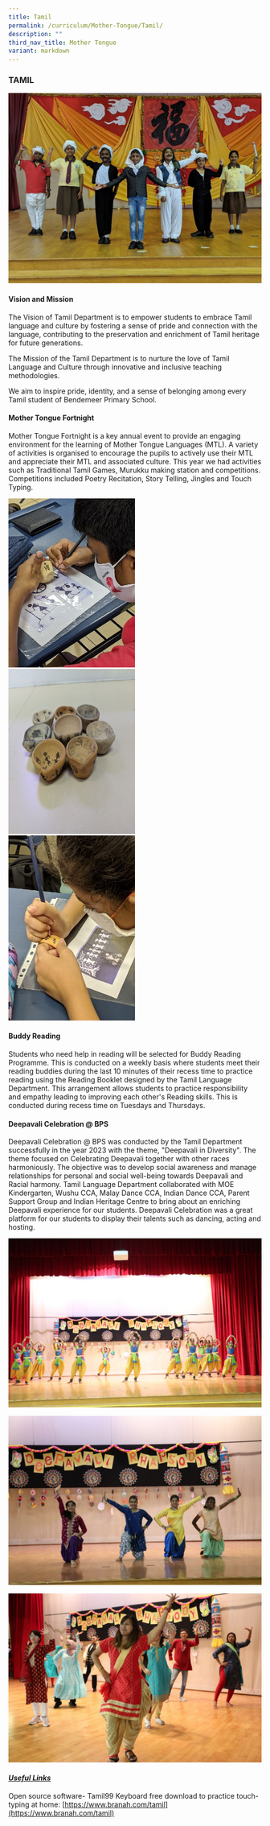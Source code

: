 ```yaml
---
title: Tamil
permalink: /curriculum/Mother-Tongue/Tamil/
description: ""
third_nav_title: Mother Tongue
variant: markdown
---
```

### TAMIL

![](/images/3%20(11).jpg)

#### Vision and Mission

The Vision of Tamil Department is to empower students to embrace Tamil language and culture by fostering a sense of pride and connection with the language, contributing to the preservation and enrichment of Tamil heritage for future generations.

The Mission of the Tamil Department is to nurture the love of Tamil Language and Culture through innovative and inclusive teaching methodologies.

We aim to inspire pride, identity, and a sense of belonging among every Tamil student of Bendemeer Primary School.

#### Mother Tongue Fortnight

Mother Tongue Fortnight is a key annual event to provide an engaging environment for the learning of Mother Tongue Languages (MTL). A variety of activities is organised to encourage the pupils to actively use their MTL and appreciate their MTL and associated culture. This year we had activities such as Traditional Tamil Games, Murukku making station and competitions. Competitions included Poetry Recitation, Story Telling, Jingles and Touch Typing.

<img src="/images/1%20(13).jpg" style="width:50%">
<br>
<img src="/images/2%20(14).jpg" style="width:50%">
<br>
<img src="/images/3%20(12).jpg" style="width:50%">


#### Buddy Reading

Students who need help in reading will be selected for Buddy Reading Programme. This is conducted on a weekly basis where students meet their reading buddies during the last 10 minutes of their recess time to practice reading using the Reading Booklet designed by the Tamil Language Department. This arrangement allows students to practice responsibility and empathy leading to improving each other's Reading skills. This is conducted during recess time on Tuesdays and Thursdays.

#### Deepavali Celebration @ BPS

Deepavali Celebration @ BPS was conducted by the Tamil Department successfully in the year 2023 with the theme, "Deepavali in Diversity". The theme focused on Celebrating Deepavali together with other races harmoniously. The objective was to develop social awareness and manage relationships for personal and social well-being towards Deepavali and Racial harmony. Tamil Language Department collaborated with MOE Kindergarten, Wushu CCA, Malay Dance CCA, Indian Dance CCA, Parent Support Group and Indian Heritage Centre to bring about an enriching Deepavali experience for our students. Deepavali Celebration was a great platform for our students to display their talents such as dancing, acting and hosting.

![](/images/Image%201.jpg)

![](/images/Image%202.jpg) 

![](/images/Image%203.jpg)

#### <u><em>Useful Links</em></u>

Open source software- Tamil99 Keyboard free download to practice touch-typing at home:&nbsp;[https://www.branah.com/tamil](https://www.branah.com/tamil)